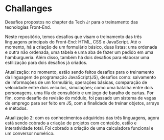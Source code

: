 # Challanges
Desafios propostos no chapter da Tech Jr para o treinamento das tecnologias Front-End. 

Neste repositório, temos desafios que visam o treinamento das três linguagens principais do Front-End: HTML, CSS e JavaScript. Até o momento, há a criação de um 
formulário básico, duas listas: uma ordenada e outra não ordenada, uma tabela e uma aba de fazer um pedido em uma hamburgueria. Além disso, também há dois desafios para elaborar uma estilização para dois desafios já criados.

Atualização: no momento, estão sendo feitos desafios para o treinamento da linguagem de programação JavaScript(JS), desafios como: salvamento de informações de um formulário, operações básicas, comparação de velocidade entre dois veículos, simulações; como uma batalha entre dois personagens, uma fila de consultório e um jogo de baralho de cartas. Por fim, como desafio de revisão do módulo, foi passado um sistema de vagas de emprego para ser feito em JS, com a finalidade de treinar objetos, arrays e métodos.

Atualização 2: com os conhecimentos adquiridos das três linguagens, agora está sendo cobrado a criação de projetos com conteúdo, estilo e interatividade total. Foi cobrado a criação de uma calculadora funcional e um conversor numérico.
